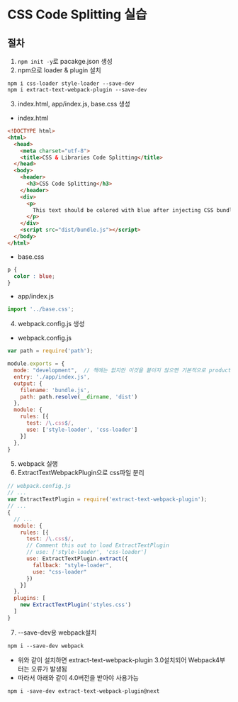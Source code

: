 # CSS Code Splitting 실습
## 절차  
1. `npm init -y`로 pacakge.json 생성
2. npm으로 loader & plugin 설치
```
npm i css-loader style-loader --save-dev
npm i extract-text-webpack-plugin --save-dev
```
3. index.html, app/index.js, base.css 생성
- index.html
```html
<!DOCTYPE html>
<html>
  <head>
    <meta charset="utf-8">
    <title>CSS & Libraries Code Splitting</title>
  </head>
  <body>
    <header>
      <h3>CSS Code Splitting</h3>
    </header>
    <div>
      <p>
        This text should be colored with blue after injecting CSS bundle
      </p>
    </div>
    <script src="dist/bundle.js"></script>
  </body>
</html>
```
- base.css
```css
p {
  color : blue;
}
```
- app/index.js
```javascript
import '../base.css';
```
4. webpack.config.js 생성
- webpack.config.js
```javascript
var path = require('path');

module.exports = {
  mode: "development",  // 책에는 없지만 이것을 붙이지 않으면 기본적으로 production모드임(난독화,압축등)
  entry: './app/index.js',
  output: {
    filename: 'bundle.js',
    path: path.resolve(__dirname, 'dist')
  },
  module: {
    rules: [{
      test: /\.css$/,
      use: ['style-loader', 'css-loader']
    }]
  },
}
```
5. webpack 실행
6. ExtractTextWebpackPlugin으로 css파일 분리
```javascript
// webpack.config.js
// ...
var ExtractTextPlugin = require('extract-text-webpack-plugin');
// ...
{
  // ...
  module: {
    rules: [{
      test: /\.css$/,
      // Comment this out to load ExtractTextPlugin
      // use: ['style-loader', 'css-loader']
      use: ExtractTextPlugin.extract({
        fallback: "style-loader",
        use: "css-loader"
      })
    }]
  },
  plugins: [
    new ExtractTextPlugin('styles.css')
  ]
}
```
7. --save-dev용 webpack설치
```
npm i --save-dev webpack
```
- 위와 같이 설치하면 extract-text-webpack-plugin 3.0설치되어 Webpack4부터는 오류가 발생됨
- 따라서 아래와 같이 4.0버전을 받아야 사용가능
```
npm i -save-dev extract-text-webpack-plugin@next
```

